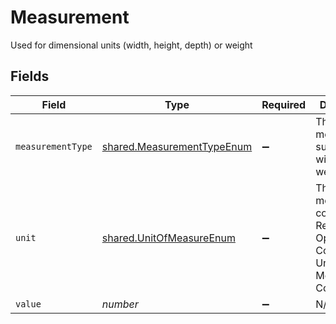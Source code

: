 # Measurement

Used for dimensional units (width, height, depth) or weight


## Fields

| Field                                                                                           | Type                                                                                            | Required                                                                                        | Description                                                                                     | Example                                                                                         |
| ----------------------------------------------------------------------------------------------- | ----------------------------------------------------------------------------------------------- | ----------------------------------------------------------------------------------------------- | ----------------------------------------------------------------------------------------------- | ----------------------------------------------------------------------------------------------- |
| `measurementType`                                                                               | [shared.MeasurementTypeEnum](../../../sdk/models/shared/measurementtypeenum.md)                 | :heavy_minus_sign:                                                                              | The type of measurement such as width, height, weight                                           |                                                                                                 |
| `unit`                                                                                          | [shared.UnitOfMeasureEnum](../../../sdk/models/shared/unitofmeasureenum.md)                     | :heavy_minus_sign:                                                                              | The unit of measure in a code format. Refer to OpenTravel Code List Unit of Measure Code (UOM). |                                                                                                 |
| `value`                                                                                         | *number*                                                                                        | :heavy_minus_sign:                                                                              | N/A                                                                                             | 2.22                                                                                            |